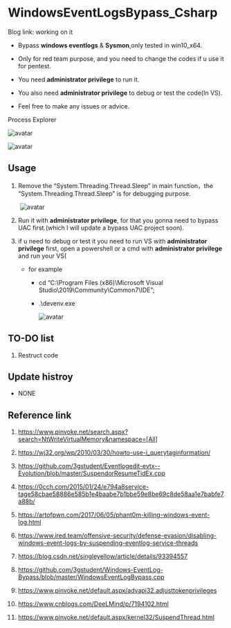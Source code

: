 # WindowsEventLogsBypass_Csharp

Blog link: working on it
* Bypass **windows eventlogs** & **Sysmon**,only tested in win10_x64.

* Only for red team purpose, and you need to change the codes if u use it for pentest.
* You need **administrator privilege** to run it.
* You also need **administrator privilege** to debug or test the code(In VS).
* Feel free to make any issues or advice.



Process Explorer

![avatar](https://raw.githubusercontent.com/Kara-4search/tempPic/main/Screen%20Shot%202021-05-31%20at%205.05.31%20PM.png)



![avatar](https://raw.githubusercontent.com/Kara-4search/tempPic/main/Screen%20Shot%202021-05-31%20at%205.22.34%20PM.png)



## Usage

1. Remove the “System.Threading.Thread.Sleep”  in main function，the “System.Threading.Thread.Sleep” is for debugging purpose.

   ​	![avatar](https://raw.githubusercontent.com/Kara-4search/tempPic/main/WindowsEventLogsBypass_Csharp_sleep.png)

2. Run it with **administrator privilege**, for that you gonna need to bypass UAC first.(which I will update a bypass UAC project soon).

3. if u need to debug or test it you need to run VS with **administrator privilege** first, open a powershell or a cmd with  **administrator privilege** and run your VS(

   * for example

     * cd “C:\Program Files (x86)\Microsoft Visual Studio\2019\Community\Common7\IDE”;

     * .\devenv.exe

       ![avatar](https://raw.githubusercontent.com/Kara-4search/tempPic/main/WindowsEventLogsBypass_Csharp_dev.png)

## TO-DO list
1. Restruct code 

## Update histroy
- NONE
  

## Reference link

1. https://www.pinvoke.net/search.aspx?search=NtWriteVirtualMemory&namespace=[All]
2. https://wj32.org/wp/2010/03/30/howto-use-i_querytaginformation/
3. https://github.com/3gstudent/Eventlogedit-evtx--Evolution/blob/master/SuspendorResumeTidEx.cpp
4. https://0cch.com/2015/01/24/e794a8service-tage58cbae58886e585b1e4baabe7b1bbe59e8be69c8de58aa1e7babfe7a88b/
5. https://artofpwn.com/2017/06/05/phant0m-killing-windows-event-log.html
6. https://www.ired.team/offensive-security/defense-evasion/disabling-windows-event-logs-by-suspending-eventlog-service-threads
7. https://blog.csdn.net/singleyellow/article/details/93394557
8. https://github.com/3gstudent/Windows-EventLog-Bypass/blob/master/WindowsEventLogBypass.cpp
9. https://www.pinvoke.net/default.aspx/advapi32.adjusttokenprivileges

1. https://www.cnblogs.com/DeeLMind/p/7194102.html
2. https://www.pinvoke.net/default.aspx/kernel32/SuspendThread.html
